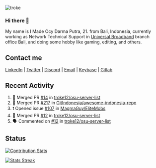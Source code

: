 ![troke](https://cardivo.vercel.app/api?name=I%20Made%20Ocy%20Darma%20Putra&description=Just%20pull-stack%20developer&image=https://avatars.githubusercontent.com/u/10250068?v=4&backgroundColor=%23DE834D)

### Hi there 👋

My name is I Made Ocy Darma Putra, 21. from Bali, Indonesia, currently working as Network Technical Support in [Universal Broadband](https://universal.net.id) branch office Bali, and doing some hobby like gaming, editing, and others.

## Contact me

[LinkedIn](https://linkedin.com/in/troke) | [Twitter](https://twitter.com/darma_ochi) | [Discord](https://link.troke.id/discord) | <a href="mailto:ochi@troke.id">Email</a> | [Keybase](https://keybase.io/troke) | [Gitlab](https://gitlab.com/troke12)

## Recent Activity

<!--START_SECTION:activity-->
1. 🎉 Merged PR [#14](https://github.com/troke12/osu-server-list/pull/14) in [troke12/osu-server-list](https://github.com/troke12/osu-server-list)
2. 🎉 Merged PR [#217](https://github.com/GitIndonesia/awesome-indonesia-repo/pull/217) in [GitIndonesia/awesome-indonesia-repo](https://github.com/GitIndonesia/awesome-indonesia-repo)
3. ❗️ Opened issue [#107](https://github.com/MagmaGuy/EliteMobs/issues/107) in [MagmaGuy/EliteMobs](https://github.com/MagmaGuy/EliteMobs)
4. 🎉 Merged PR [#12](https://github.com/troke12/osu-server-list/pull/12) in [troke12/osu-server-list](https://github.com/troke12/osu-server-list)
5. 🗣 Commented on [#12](https://github.com/troke12/osu-server-list/issues/12) in [troke12/osu-server-list](https://github.com/troke12/osu-server-list)
<!--END_SECTION:activity-->

## Status

[![Contribution Stats](https://github-contribution-stats.vercel.app/api/?username=troke12)](https://github.com/LordDashMe/github-contribution-stats/)

[![Stats Streak](https://github-readme-streak-stats.herokuapp.com/?user=troke12)](https://github.com/troke12/)
